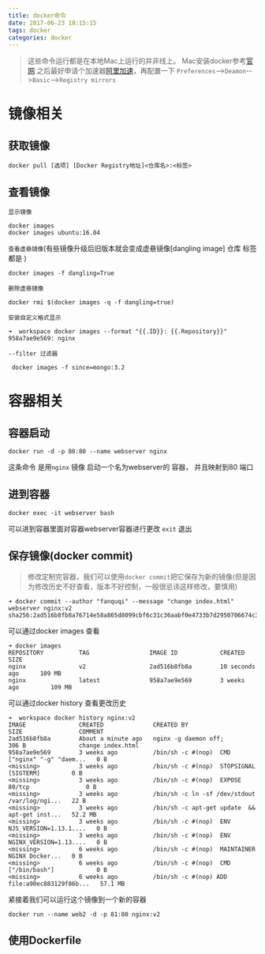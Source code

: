 ```yaml
---
title: docker命令
date: 2017-06-23 18:15:15
tags: docker
categories: docker
---
```

> 这些命令运行都是在本地Mac上运行的并非线上。
> Mac安装docker参考[官网](https://store.docker.com/editions/community/docker-ce-desktop-mac)
> 之后最好申请个加速器[阿里加速](https://account.aliyun.com/login/login.htm?oauth_callback=https%3A%2F%2Fcr.console.aliyun.com%2F&lang=zh#/imageList?onepasswdfill=3722C10CDB884416BE57D1C99C2C26A4&onepasswdvault=A2A7CEC8C02947EAAFD5227D16727010)，再配置一下 `Preferences`-->`Deamon`-->`Basic`-->`Registry mirrors` 
 

# 镜像相关
## 获取镜像
```
docker pull [选项] [Docker Registry地址]<仓库名>:<标签>
```

## 查看镜像
`显示镜像`
```
docker images
docker images ubuntu:16.04
```
`查看虚悬镜像`(有些镜像升级后旧版本就会变成虚悬镜像[dangling image] 仓库  标签 都是 <none>)
```
docker images -f dangling=True
```
`删除虚悬镜像`
```
docker rmi $(docker images -q -f dangling=true)
```
`安装自定义格式显示`
```
➜  workspace docker images --format "{{.ID}}: {{.Repository}}"
958a7ae9e569: nginx
```
`--filter 过滤器`
```
 docker images -f since=mongo:3.2
```

# 容器相关
## 容器启动
```
docker run -d -p 80:80 --name webserver nginx
```
这条命令 是用`nginx` 镜像 启动一个名为webserver的 容器， 并且映射到80 端口

## 进到容器
```
docker exec -it webserver bash
```
可以进到容器里面对容器webserver容器进行更改 `exit` 退出 

## 保存镜像(docker commit)
> 修改定制完容器，我们可以使用`docker commit`把它保存为新的镜像(但是因为修改历史不好查看，版本不好控制，一般很忌讳这样修改，要慎用)

```
➜ docker commit --author "fanquqi" --message "change index.html" webserver nginx:v2
sha256:2ad516b8fb8a76714e58a865d8099cbf6c31c36aabf0e4733b7d2950706674c3
```
可以通过docker images 查看
```
➜ docker images
REPOSITORY          TAG                 IMAGE ID            CREATED             SIZE
nginx               v2                  2ad516b8fb8a        10 seconds ago      109 MB
nginx               latest              958a7ae9e569        3 weeks ago         109 MB
```
可以通过docker history 查看更改历史
```
➜  workspace docker history nginx:v2
IMAGE               CREATED              CREATED BY                                      SIZE                COMMENT
2ad516b8fb8a        About a minute ago   nginx -g daemon off;                            306 B               change index.html
958a7ae9e569        3 weeks ago          /bin/sh -c #(nop)  CMD ["nginx" "-g" "daem...   0 B
<missing>           3 weeks ago          /bin/sh -c #(nop)  STOPSIGNAL [SIGTERM]         0 B
<missing>           3 weeks ago          /bin/sh -c #(nop)  EXPOSE 80/tcp                0 B
<missing>           3 weeks ago          /bin/sh -c ln -sf /dev/stdout /var/log/ngi...   22 B
<missing>           3 weeks ago          /bin/sh -c apt-get update  && apt-get inst...   52.2 MB
<missing>           3 weeks ago          /bin/sh -c #(nop)  ENV NJS_VERSION=1.13.1....   0 B
<missing>           3 weeks ago          /bin/sh -c #(nop)  ENV NGINX_VERSION=1.13....   0 B
<missing>           6 weeks ago          /bin/sh -c #(nop)  MAINTAINER NGINX Docker...   0 B
<missing>           6 weeks ago          /bin/sh -c #(nop)  CMD ["/bin/bash"]            0 B
<missing>           6 weeks ago          /bin/sh -c #(nop) ADD file:a90ec883129f86b...   57.1 MB
```
紧接着我们可以运行这个镜像到一个新的容器
```
docker run --name web2 -d -p 81:80 nginx:v2
```

## 使用Dockerfile



